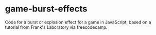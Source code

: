# game-burst-effects

Code for a burst or explosion effect for a game in JavaScript, based on a tutorial from Frank's Laboratory via freecodecamp.
